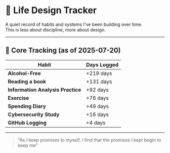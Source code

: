 # 🧭 Life Design Tracker

A quiet record of habits and systems I’ve been building over time.  
This is less about discipline, more about design.

---

## 🌱 Core Tracking (as of 2025-07-20)

| Habit | Days Logged |
|-------|--------------|
| **Alcohol-Free** | +219 days  
| **Reading a book** | +131 days    
| **Information Analysis Practice** | +92 days
| **Exercise** | +76 days  
| **Spending Diary** | +49 days  
| **Cybersecurity Study** | +16 days  
| **GitHub Logging** | +4 days  

---
> "As I keep promises to myself, I find that the promises I kept begin to keep me"
